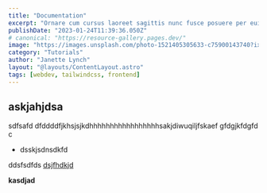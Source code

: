 ```yaml
---
title: "Documentation"
excerpt: "Ornare cum cursus laoreet sagittis nunc fusce posuere per euismod dis vehicula a, semper fames lacus maecenas dictumst pulvinar neque enim non potenti. Torquent hac sociosqu eleifend potenti."
publishDate: "2023-01-24T11:39:36.050Z"
# canonical: "https://resource-gallery.pages.dev/"
image: "https://images.unsplash.com/photo-1521405305633-c75900143740?ixlib=rb-4.0.3&ixid=MnwxMjA3fDB8MHxwaG90by1wYWdlfHx8fGVufDB8fHx8&auto=format&fit=crop&w=2076&q=80"
category: "Tutorials"
author: "Janette Lynch"
layout: "@layouts/ContentLayout.astro"
tags: [webdev, tailwindcss, frontend]
---
```



## askjahjdsa
sdfsafd
dfddddfjkhsjsjkdhhhhhhhhhhhhhhhhhsakjdiwuqiljfskaef
gfdgjkfdgfd
c
- dsskjsdnsdkfd

ddsfsdfds
[dsjfhdkjd](www.mranand.com)

**kasdjad**
